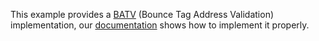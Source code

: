 This example provides a [BATV](http://mipassoc.org/batv/draft-levine-smtp-batv-01.txt) (Bounce Tag Address Validation) implementation, our [documentation](http://wiki.halon.se/BATV) shows how to implement it properly.
